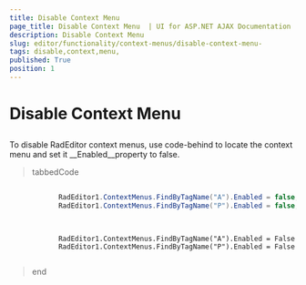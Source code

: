 ```yaml
---
title: Disable Context Menu 
page_title: Disable Context Menu  | UI for ASP.NET AJAX Documentation
description: Disable Context Menu 
slug: editor/functionality/context-menus/disable-context-menu-
tags: disable,context,menu,
published: True
position: 1
---
```


# Disable Context Menu 



## 

To disable RadEditor context menus, use code-behind to locate the context menu and set it __Enabled__property to false.

>tabbedCode

````C#
	
	        RadEditor1.ContextMenus.FindByTagName("A").Enabled = false; 
	        RadEditor1.ContextMenus.FindByTagName("P").Enabled = false;
	
````
````VB
	
	        RadEditor1.ContextMenus.FindByTagName("A").Enabled = False
	        RadEditor1.ContextMenus.FindByTagName("P").Enabled = False
	
````
>end
